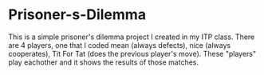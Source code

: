 # Prisoner-s-Dilemma

This is a simple prisoner's dilemma project I created in my ITP class. There are 4 players, one that I coded
mean (always defects), nice (always cooperates), Tit For Tat (does the previous player's move).
These "players" play eachother and it shows the results of those matches.
